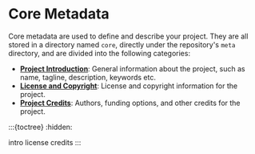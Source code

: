# Core Metadata
Core metadata are used to define and describe your project.
They are all stored in a directory named `core`, directly under the repository's `meta` directory,
and are divided into the following categories:

- [**Project Introduction**](intro.md): General information about the project,
such as name, tagline, description, keywords etc.
- [**License and Copyright**](license.md): License and copyright information for the project.
- [**Project Credits**](credits.md): Authors, funding options, and other credits for the project.


:::{toctree}
:hidden:

intro
license
credits
:::
